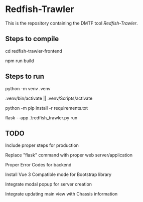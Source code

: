# Redfish-Trawler

This is the repository containing the DMTF tool *Redfish-Trawler*.

## Steps to compile

cd redfish-trawler-frontend

npm run build

## Steps to run

python -m venv .venv

.venv/bin/activate || .venv/Scripts/activate

python -m pip install -r requirements.txt

flask --app .\redfish_trawler.py run

## TODO

Include proper steps for production

Replace "flask" command with proper web server/application

Proper Error Codes for backend

Install Vue 3 Compatible mode for Bootstrap library

Integrate modal popup for server creation

Integrate updating main view with Chassis information